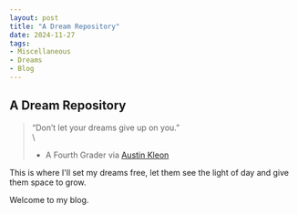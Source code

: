 ```yaml
---
layout: post
title: "A Dream Repository"
date: 2024-11-27
tags:
- Miscellaneous ￼ 
- Dreams
- Blog
---
```


## A Dream Repository

> “Don’t let your dreams give up on you.”\
>  \
> - A Fourth Grader via [Austin Kleon](https://austinkleon.com/page/2/)

This is where I'll set my dreams free, let them see the light of day and give them space to grow.

Welcome to my blog. 
